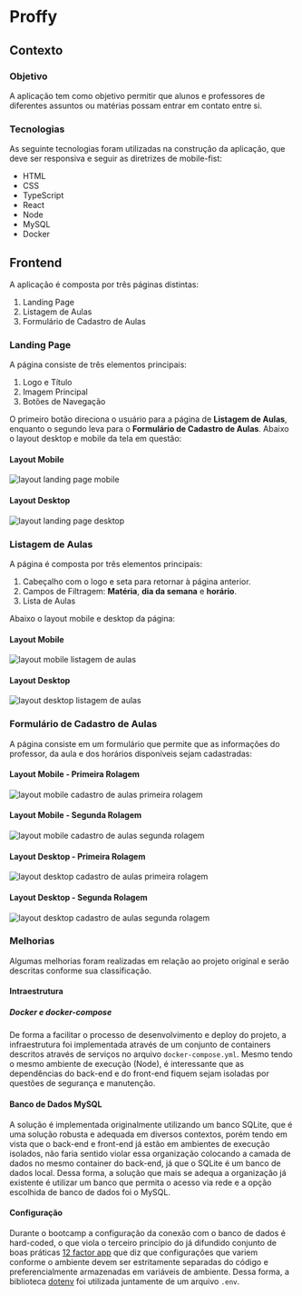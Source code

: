 # Proffy

## Contexto
### Objetivo
A aplicação tem como objetivo permitir que alunos e professores de diferentes assuntos ou matérias possam entrar em contato entre si.

### Tecnologias
As seguinte tecnologias foram utilizadas na construção da aplicação, que deve ser responsiva e seguir as diretrizes de mobile-fist:
* HTML
* CSS
* TypeScript
* React
* Node
* MySQL
* Docker 

## Frontend
A aplicação é composta por três páginas distintas:
1. Landing Page
2. Listagem de Aulas
3. Formulário de Cadastro de Aulas

### Landing Page

A página consiste de três elementos principais:
1. Logo e Título
2. Imagem Principal
3. Botões de Navegação

O primeiro botão direciona o usuário para a página de **Listagem de Aulas**, enquanto o segundo leva para o **Formulário de Cadastro de Aulas**. Abaixo o layout desktop e mobile da tela em questão:

#### Layout Mobile
![layout landing page mobile](https://github.com/xikaos/proffy/blob/master/docs/img/layout/mobile/landing-page/landing-page.png?raw=true "layout landing page mobile")

#### Layout Desktop
![layout landing page desktop](https://github.com/xikaos/proffy/blob/master/docs/img/layout/desktop/landing-page/landing-page.png?raw=true "layout landing page desktop")

### Listagem de Aulas

A página é composta por três elementos principais:
1. Cabeçalho com o logo e seta para retornar à página anterior.
2. Campos de Filtragem: **Matéria**, **dia da semana** e **horário**.
3. Lista de Aulas

Abaixo o layout mobile e desktop da página:

#### Layout Mobile
![layout mobile listagem de aulas](https://github.com/xikaos/proffy/blob/master/docs/img/layout/mobile/class-list/class-list.png?raw=true "layout mobile listagem de aulas")

#### Layout Desktop
![layout desktop listagem de aulas](https://github.com/xikaos/proffy/blob/master/docs/img/layout/desktop/class-list/class-list.png?raw=true "layout desktop listagem de aulas")

### Formulário de Cadastro de Aulas
A página consiste em um formulário que permite que as informações do professor, da aula e dos horários disponíveis sejam cadastradas:

#### Layout Mobile - Primeira Rolagem
![layout mobile cadastro de aulas primeira rolagem](https://github.com/xikaos/proffy/blob/master/docs/img/layout/mobile/class-form/class-form-1.png?raw=true "layout mobile cadastro de aulas primeira rolagem")

#### Layout Mobile - Segunda Rolagem
![layout mobile cadastro de aulas segunda rolagem](https://github.com/xikaos/proffy/blob/master/docs/img/layout/mobile/class-form/class-form-2.png?raw=true "layout mobile cadastro de aulas segunda rolagem")

#### Layout Desktop - Primeira Rolagem
![layout desktop cadastro de aulas primeira rolagem](https://github.com/xikaos/proffy/blob/master/docs/img/layout/desktop/class-form/class-form-1.png?raw=true "layout desktop cadastro de aulas primeira rolagem")

#### Layout Desktop - Segunda Rolagem
![layout desktop cadastro de aulas segunda rolagem](https://github.com/xikaos/proffy/blob/master/docs/img/layout/desktop/class-form/class-form-2.png?raw=true "layout desktop cadastro de aulas segunda rolagem")

### Melhorias
Algumas melhorias foram realizadas em relação ao projeto original e serão descritas conforme sua classificação.

#### Intraestrutura
##### Docker e docker-compose
De forma a facilitar o processo de desenvolvimento e deploy do projeto, a infraestrutura foi implementada através de um conjunto de containers descritos através de serviços no arquivo `docker-compose.yml`. Mesmo tendo o mesmo ambiente de execução (Node), é interessante que as dependências do back-end e do front-end fiquem sejam isoladas por questões de segurança e manutenção.

#### Banco de Dados MySQL
A solução é implementada originalmente utilizando um banco SQLite, que é uma solução robusta e adequada em diversos contextos, porém tendo em vista que o back-end e front-end já estão em ambientes de execução isolados, não faria sentido violar essa organização colocando a camada de dados no mesmo container do back-end, já que o SQLite é um banco de dados local. Dessa forma, a solução que mais se adequa a organização já existente é utilizar um banco que permita o acesso via rede e a opção escolhida de banco de dados foi o MySQL.

#### Configuração
Durante o bootcamp a configuração da conexão com o banco de dados é hard-coded, o que viola o terceiro princípio do já difundido conjunto de boas práticas [12 factor app](https://12factor.net/config) que diz que configurações que variem conforme o ambiente devem ser estritamente separadas do código e preferencialmente armazenadas em variáveis de ambiente. Dessa forma, a biblioteca [dotenv](https://github.com/motdotla/dotenv) foi utilizada juntamente de um arquivo `.env`.